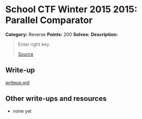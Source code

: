 # School CTF Winter 2015 2015: Parallel Comparator

**Category:** Reverse
**Points:** 200
**Solves:** 
**Description:**

> Enter right key.
> 
> 
> [Source](task11_79e3a03bc339d6cbe51c0e8f22bd59234461f4f4.c)


## Write-up

[writeup.md](./writeup.md)

## Other write-ups and resources

* none yet
